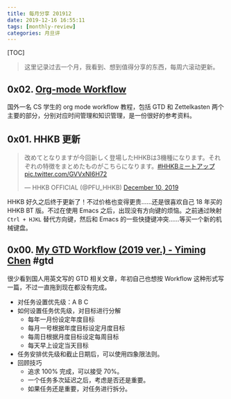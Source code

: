 ```yaml
---
title: 每月分享 201912
date: 2019-12-16 16:55:11
tags: [monthly-review]
categories: 月旦评
---
```


[TOC]

> 这里记录过去一个月，我看到、想到值得分享的东西，每周六滚动更新。

## 0x02. [Org-mode Workflow](https://blog.jethro.dev/posts/org_mode_workflow_preview/)

国外一名 CS 学生的 org mode workflow 教程，包括 GTD 和 Zettelkasten 两个主要的部分，分别对应时间管理和知识管理，是一份很好的参考资料。

## 0x01. HHKB 更新

<blockquote class="twitter-tweet"><p lang="ja" dir="ltr">改めてとなりますが今回新しく登場したHHKBは3機種になります。それぞれの特徴をまとめたものがこちらになります。<a href="https://twitter.com/hashtag/HHKB%E3%83%9F%E3%83%BC%E3%83%88%E3%82%A2%E3%83%83%E3%83%97?src=hash&amp;ref_src=twsrc%5Etfw">#HHKBミートアップ</a> <a href="https://t.co/GVVxNI6H72">pic.twitter.com/GVVxNI6H72</a></p>&mdash; HHKB OFFICIAL (@PFU_HHKB) <a href="https://twitter.com/PFU_HHKB/status/1204345452658741248?ref_src=twsrc%5Etfw">December 10, 2019</a></blockquote> <script async src="https://platform.twitter.com/widgets.js" charset="utf-8"></script>

HHKB 好久之后终于更新了！不过价格也变得更贵……还是很喜欢自己 18 年买的 HHKB BT 版。不过在使用 Emacs 之后，出现没有方向键的烦恼。之前通过映射 `Ctrl + HJKL` 替代方向键，然后和 Emacs 的一些快捷键冲突……等买一个新的机械键盘。

## 0x00. [My GTD Workflow (2019 ver.) - Yiming Chen](https://yiming.dev/blog/2019/05/22/my-gtd-workflow-2019-ver/) #gtd

很少看到国人用英文写的 GTD 相关文章，年初自己也想按 Workflow 这种形式写一篇，不过一直拖到现在都没有完成。

- 对任务设置优先级：A B C
- 如何设置任务优先级，对目标进行分解
    - 每年一月份设定年度目标
    - 每月一号根据年度目标设定月度目标
    - 每周日根据月度目标设定每周目标
    - 每天早上设定当天目标
- 任务安排优先级和截止日期后，可以使用四象限法则。
- 回顾技巧
    - 追求 100% 完成，可以接受 70%。
    - 一个任务多次延迟之后，考虑是否还是重要。
    - 如果任务还是重要，对任务进行拆分。